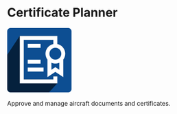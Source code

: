 # Certificate Planner

<img width="150" src="./static/description/icon.png" />

Approve and manage aircraft documents and certificates.

